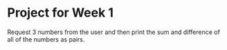 # Project for Week 1

Request 3 numbers from the user and then print the sum and difference of all of the numbers as pairs.
